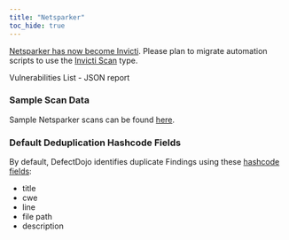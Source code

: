 ```yaml
---
title: "Netsparker"
toc_hide: true
---
```


[Netsparker has now become Invicti](https://www.invicti.com/blog/news/netsparker-is-now-invicti-signaling-a-new-era-for-modern-appsec/). Please plan to migrate automation scripts to use the [Invicti Scan](../invicti) type.

Vulnerabilities List - JSON report

### Sample Scan Data

Sample Netsparker scans can be found [here](https://github.com/DefectDojo/django-DefectDojo/tree/master/unittests/scans/netsparker).

### Default Deduplication Hashcode Fields
By default, DefectDojo identifies duplicate Findings using these [hashcode fields](https://docs.defectdojo.com/en/working_with_findings/finding_deduplication/about_deduplication/):

- title
- cwe
- line
- file path
- description
